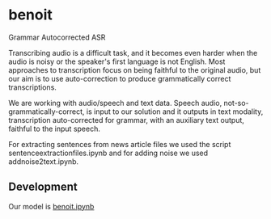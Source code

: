 # benoit
Grammar Autocorrected ASR

Transcribing audio is a difficult task, and it becomes even harder when the audio is noisy or the speaker's first language is not English. Most approaches to transcription focus on being faithful to the original audio, but our aim is to use auto-correction to produce grammatically correct transcriptions.

We are working with audio/speech and text data. Speech audio, not-so-grammatically-correct, is input to our solution and it outputs in text modality, transcription auto-corrected for grammar, with an auxiliary text output, faithful to the input speech.

For extracting sentences from news article files we used the script sentenceextractionfiles.ipynb and for adding noise we used addnoise2text.ipynb.

## Development
Our model is [benoit.ipynb](benoit.ipynb)
